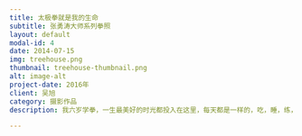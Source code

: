 ```yaml
---
title: 太极拳就是我的生命
subtitle: 张勇涛大师系列拳照
layout: default
modal-id: 4
date: 2014-07-15
img: treehouse.png
thumbnail: treehouse-thumbnail.png
alt: image-alt
project-date: 2016年
client: 吴旭
category: 摄影作品
description: 我六岁学拳，一生最美好的时光都投入在这里，每天都是一样的，吃，睡，练，六十六年如一日。太极是宁静灵魂的艺术，它所教给我的是，不被形式束缚，做真实的自我，拳术就是要忠诚地表达自己，曲伸舍随，顺乎自然，人生的智慧也全在这里边。以专注、精进、平和的心做每一次练习，在每一次练习中，发现你自己、完善你自己，拳就是心。一拳，一生。太极拳，就是我的生命。

---
```

